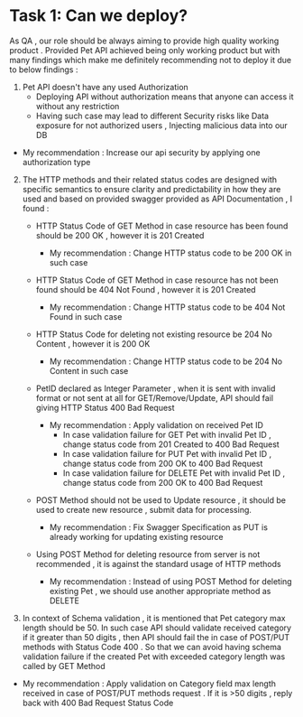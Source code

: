 # Task 1: Can we deploy?

As QA , our role should be always aiming to provide high quality working product . Provided Pet API achieved being only 
working product but with many findings which make me definitely recommending not to deploy it due to below findings :

1. Pet API doesn't have any used Authorization
    * Deploying API without authorization means that anyone can access it without any restriction 
    * Having such case may lead to different Security risks like Data exposure for not authorized users , Injecting malicious data into our DB

 * My recommendation : Increase our api security by applying one authorization type 

2. The HTTP methods and their related status codes are designed with specific semantics to ensure clarity and predictability in how they are used
and based on provided swagger provided as API Documentation , I found :

    * HTTP Status Code of GET Method in case resource has been found should be 200 OK , however it is 201 Created
       * My recommendation : Change HTTP status code to be 200 OK in such case
      
    * HTTP Status Code of GET Method in case resource has not been found should be 404 Not Found , however it is 201 Created
       * My recommendation : Change HTTP status code to be 404 Not Found in such case
      
    * HTTP Status Code for deleting not existing resource be 204 No Content , however it is 200 OK
       * My recommendation : Change HTTP status code to be 204 No Content in such case
      
    * PetID declared as Integer Parameter , when it is sent with invalid format or not sent at all for GET/Remove/Update, 
      API should fail giving HTTP Status 400 Bad Request 
       * My recommendation : Apply validation on received Pet ID
         * In case validation failure for GET Pet with invalid Pet ID , change status code from 201 Created to 400 Bad Request
         * In case validation failure for PUT Pet with invalid Pet ID , change status code from 200 OK to 400 Bad Request
         * In case validation failure for DELETE Pet with invalid Pet ID , change status code from 200 OK to 400 Bad Request
    
    * POST Method should not be used to Update resource , it should be used to create new resource , submit data for processing.
       * My recommendation : Fix Swagger Specification as PUT is already working for updating existing resource
      
    * Using POST Method for deleting resource from server is not recommended , it is against the standard usage of HTTP methods
       * My recommendation : Instead of using POST Method for deleting existing Pet , we should use another appropriate method as DELETE

   
3. In context of Schema validation , it is mentioned that Pet category max length should be 50. In such case API should validate received category
if it greater than 50 digits , then API should fail the in case of POST/PUT methods with Status Code 400 . So that we can avoid having schema validation failure 
if the created Pet with exceeded category length was called by GET Method
  * My recommendation : Apply validation on Category field max length received in case of POST/PUT methods request . If it is >50 digits , reply back with 400 Bad Request Status Code
